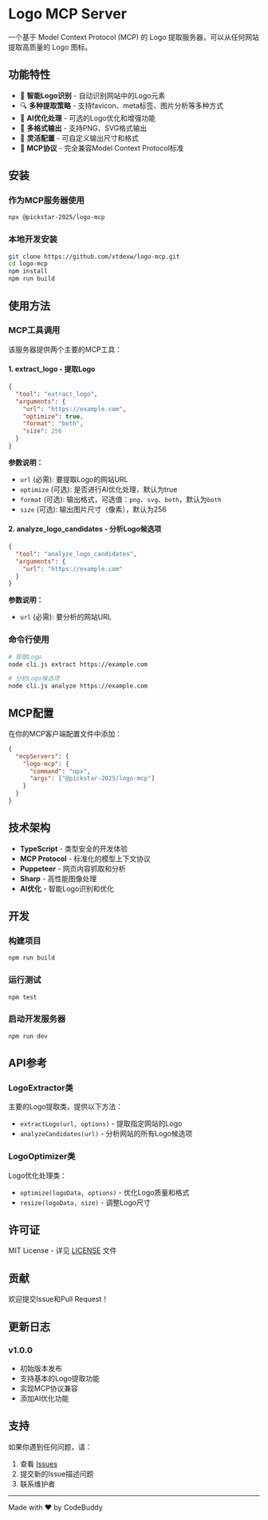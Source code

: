 # Logo MCP Server

一个基于 Model Context Protocol (MCP) 的 Logo 提取服务器，可以从任何网站提取高质量的 Logo 图标。

## 功能特性

- 🎯 **智能Logo识别** - 自动识别网站中的Logo元素
- 🔍 **多种提取策略** - 支持favicon、meta标签、图片分析等多种方式
- 🎨 **AI优化处理** - 可选的Logo优化和增强功能
- 📐 **多格式输出** - 支持PNG、SVG格式输出
- 🔧 **灵活配置** - 可自定义输出尺寸和格式
- 🚀 **MCP协议** - 完全兼容Model Context Protocol标准

## 安装

### 作为MCP服务器使用

```bash
npx @pickstar-2025/logo-mcp
```

### 本地开发安装

```bash
git clone https://github.com/xtdexw/logo-mcp.git
cd logo-mcp
npm install
npm run build
```

## 使用方法

### MCP工具调用

该服务器提供两个主要的MCP工具：

#### 1. extract_logo - 提取Logo

```json
{
  "tool": "extract_logo",
  "arguments": {
    "url": "https://example.com",
    "optimize": true,
    "format": "both",
    "size": 256
  }
}
```

**参数说明：**
- `url` (必需): 要提取Logo的网站URL
- `optimize` (可选): 是否进行AI优化处理，默认为true
- `format` (可选): 输出格式，可选值：`png`、`svg`、`both`，默认为`both`
- `size` (可选): 输出图片尺寸（像素），默认为256

#### 2. analyze_logo_candidates - 分析Logo候选项

```json
{
  "tool": "analyze_logo_candidates",
  "arguments": {
    "url": "https://example.com"
  }
}
```

**参数说明：**
- `url` (必需): 要分析的网站URL

### 命令行使用

```bash
# 提取Logo
node cli.js extract https://example.com

# 分析Logo候选项
node cli.js analyze https://example.com
```

## MCP配置

在你的MCP客户端配置文件中添加：

```json
{
  "mcpServers": {
    "logo-mcp": {
      "command": "npx",
      "args": ["@pickstar-2025/logo-mcp"]
    }
  }
}
```

## 技术架构

- **TypeScript** - 类型安全的开发体验
- **MCP Protocol** - 标准化的模型上下文协议
- **Puppeteer** - 网页内容抓取和分析
- **Sharp** - 高性能图像处理
- **AI优化** - 智能Logo识别和优化

## 开发

### 构建项目

```bash
npm run build
```

### 运行测试

```bash
npm test
```

### 启动开发服务器

```bash
npm run dev
```

## API参考

### LogoExtractor类

主要的Logo提取类，提供以下方法：

- `extractLogo(url, options)` - 提取指定网站的Logo
- `analyzeCandidates(url)` - 分析网站的所有Logo候选项

### LogoOptimizer类

Logo优化处理类：

- `optimize(logoData, options)` - 优化Logo质量和格式
- `resize(logoData, size)` - 调整Logo尺寸

## 许可证

MIT License - 详见 [LICENSE](LICENSE) 文件

## 贡献

欢迎提交Issue和Pull Request！

## 更新日志

### v1.0.0
- 初始版本发布
- 支持基本的Logo提取功能
- 实现MCP协议兼容
- 添加AI优化功能

## 支持

如果你遇到任何问题，请：

1. 查看 [Issues](https://github.com/xtdexw/logo-mcp/issues)
2. 提交新的Issue描述问题
3. 联系维护者

---

Made with ❤️ by CodeBuddy
